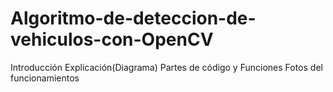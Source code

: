 # Algoritmo-de-deteccion-de-vehiculos-con-OpenCV
Introducción
Explicación(Diagrama)
Partes de código y Funciones
Fotos del funcionamientos
